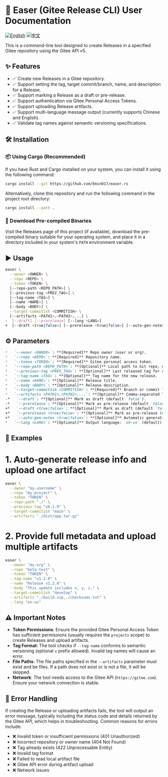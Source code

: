 # 🚀 Easer (Gitee Release CLI) User Documentation

[![English](https://img.shields.io/badge/lang-English-blue.svg)](README.md)
[![中文](https://img.shields.io/badge/lang-中文-red.svg)](README.cn.md)

This is a command-line tool designed to create Releases in a specified Gitee repository using the Gitee API v5.

## ✨ Features

*   ✅ Create new Releases in a Gitee repository.
*   ✅ Support setting the tag, target commit/branch, name, and description for a Release.
*   ✅ Support marking a Release as a draft or pre-release.
*   ✅ Support authentication via Gitee Personal Access Tokens.
*   ✅ Support uploading Release artifacts.
*   ✅ Support multi-language message output (currently supports Chinese and English).
*   ✅ Validate tag names against semantic versioning specifications.

## 🛠️ Installation

### 📦 Using Cargo (Recommended)

If you have Rust and Cargo installed on your system, you can install it using the following command:

```bash
cargo install --git https://github.com/Emin017/easer.rs
```

Alternatively, clone this repository and run the following command in the project root directory:

```bash
cargo install --path .
```

### 💾 Download Pre-compiled Binaries

Visit the Releases page of this project (if available), download the pre-compiled binary suitable for your operating system, and place it in a directory included in your system's `PATH` environment variable.

## ▶️ Usage

```bash
easer \
  --owner <OWNER> \
  --repo <REPO> \
  --token <TOKEN> \
  [--repo-path <REPO_PATH>] \
  [--previous-tag <PREV_TAG>] \
  [--tag-name <TAG>] \
  [--name <NAME>] \
  [--body <BODY>] \
  --target-commitish <COMMITISH> \
  [--artifacts <PATH1>,<PATH2>,...] \
-  [--draft] [--prerelease] [--lang <LANG>]
+  [--draft <true|false>] [--prerelease <true|false>] [--auto-gen-notes <true|false>] [--lang <LANG>]
```

## ⚙️ Parameters

```markdown
*   `--owner <OWNER>`: **[Required]** Repo owner (user or org).
*   `--repo <REPO>`: **[Required]** Repository name.
*   `--token <TOKEN>`: **[Required]** Gitee personal access token.
*   `--repo-path <REPO_PATH>`: **[Optional]** Local path to Git repo, defaults to `.`.
*   `--previous-tag <PREV_TAG>`: **[Optional]** Last released tag for changelog.
*   `--tag-name <TAG>`: **[Optional]** Tag name for the new release.
*   `--name <NAME>`: **[Optional]** Release title.
*   `--body <BODY>`: **[Optional]** Release description.
*   `--target-commitish <COMMITISH>`: **[Required]** Branch or commit for the release.
*   `--artifacts <PATH1>,<PATH2>,...`: **[Optional]** Comma‑separated list of asset file paths.
-*   `--draft`: **[Optional]** Mark as draft (default `false`).
-*   `--prerelease`: **[Optional]** Mark as pre‑release (default `false`).
+*   `--draft <true|false>`: **[Optional]** Mark as draft (default `false`).
+*   `--prerelease <true|false>`: **[Optional]** Mark as pre‑release (default `false`).
+*   `--auto-gen-notes <true|false>`: **[Optional]** Automatic generation of release notes (default `false`).
*   `--lang <LANG>`: **[Optional]** Output language: `zh-cn` (default) or `en-us`.
```

## 📝 Examples

# 1. Auto‑generate release info and upload one artifact
```bash
easer \
  --owner "my-username" \
  --repo "my-project" \
  --token "TOKEN" \
  --repo-path "./" \
  --previous-tag "v0.1.0" \
  --target-commitish "main" \
  --artifacts "./dist/app.tar.gz"
```

# 2. Provide full metadata and upload multiple artifacts
```bash
easer \
  --owner "my-org" \
  --repo "beta-test" \
  --token "TOKEN" \
  --tag-name "v1.2.0" \
  --name "Release v1.2.0" \
  --body "This update includes x, y, z." \
  --target-commitish "develop" \
  --artifacts "./build.zip,./checksums.txt" \
  --lang "en-us"
```

## ⚠️ Important Notes

*   **Token Permissions**: Ensure the provided Gitee Personal Access Token has sufficient permissions (usually requires the `projects` scope) to create Releases and upload artifacts.
*   **Tag Format**: The tool checks if `--tag-name` conforms to semantic versioning (optional `v` prefix allowed). Invalid tag names will cause an error.
*   **File Paths**: The file paths specified in the `--artifacts` parameter must exist and be files. If a path does not exist or is not a file, it will be skipped.
*   **Network**: The tool needs access to the Gitee API (`https://gitee.com`). Ensure your network connection is stable.

## 🐛 Error Handling

If creating the Release or uploading artifacts fails, the tool will output an error message, typically including the status code and details returned by the Gitee API, which helps in troubleshooting. Common reasons for errors include:
*   ❌ Invalid token or insufficient permissions (401 Unauthorized)
*   ❌ Incorrect repository or owner name (404 Not Found)
*   ❌ Tag already exists (422 Unprocessable Entity)
*   ❌ Invalid tag format
*   ❌ Failed to read local artifact file
*   ❌ Gitee API error during artifact upload
*   ❌ Network issues
